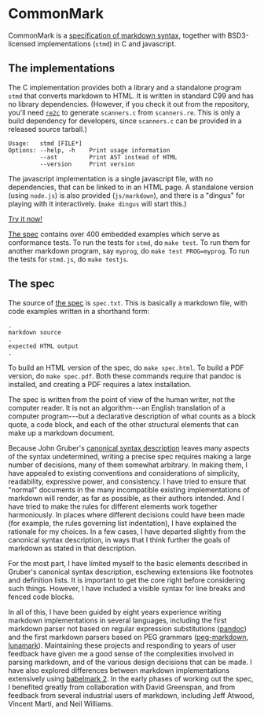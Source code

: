 CommonMark
=================

CommonMark is a [specification of markdown syntax][the spec],
together with BSD3-licensed implementations (`stmd`) in C and javascript.

The implementations
-------------------

The C implementation provides both a library and a standalone program
`stmd` that converts markdown to HTML.  It is written in standard C99
and has no library dependencies.  (However, if you check it out from the
repository, you'll need [`re2c`](http://re2c.org) to generate
`scanners.c` from `scanners.re`.  This is only a build dependency for
developers, since `scanners.c` can be provided in a released source
tarball.)

    Usage:   stmd [FILE*]
    Options: --help, -h    Print usage information
             --ast         Print AST instead of HTML
             --version     Print version

The javascript implementation is a single javascript file, with
no dependencies, that can be linked to in an HTML page.  A standalone
version (using `node.js`) is also provided (`js/markdown`), and there is
a "dingus" for playing with it interactively.  (`make dingus` will start
this.)

[Try it now!](http://jgm.github.io/stmd/js/)

[The spec] contains over 400 embedded examples which serve as conformance
tests.  To run the tests for `stmd`, do `make test`.  To run them for
another markdown program, say `myprog`, do `make test PROG=myprog`.  To
run the tests for `stmd.js`, do `make testjs`.

[The spec]:  http://jgm.github.io/stmd/spec.html

The spec
--------

The source of [the spec] is `spec.txt`.  This is basically a markdown
file, with code examples written in a shorthand form:

    .
    markdown source
    .
    expected HTML output
    .

To build an HTML version of the spec, do `make spec.html`.  To build a
PDF version, do `make spec.pdf`.  Both these commands require that
pandoc is installed, and creating a PDF requires a latex installation.

The spec is written from the point of view of the human writer, not
the computer reader.  It is not an algorithm---an English translation of
a computer program---but a declarative description of what counts as a block
quote, a code block, and each of the other structural elements that can
make up a markdown document.

Because John Gruber's [canonical syntax
description](http://daringfireball.net/projects/markdown/syntax) leaves
many aspects of the syntax undetermined, writing a precise spec requires
making a large number of decisions, many of them somewhat arbitrary.
In making them, I have appealed to existing conventions and
considerations of simplicity, readability, expressive power, and
consistency.  I have tried to ensure that "normal" documents in the many
incompatible existing implementations of markdown will render, as far as
possible, as their authors intended.  And I have tried to make the rules
for different elements work together harmoniously.  In places where
different decisions could have been made (for example, the rules
governing list indentation), I have explained the rationale for
my choices.  In a few cases, I have departed slightly from the canonical
syntax description, in ways that I think further the goals of markdown
as stated in that description.

For the most part, I have limited myself to the basic elements
described in Gruber's canonical syntax description, eschewing extensions
like footnotes and definition lists.  It is important to get the core
right before considering such things. However, I have included a visible
syntax for line breaks and fenced code blocks.

In all of this, I have been guided by eight years experience writing
markdown implementations in several languages, including the first
markdown parser not based on regular expression substitutions
([pandoc](http://github.com/jgm/pandoc)) and the first markdown parsers
based on PEG grammars
([peg-markdown](http://github.com/jgm/peg-markdown),
[lunamark](http://github.com/jgm/lunamark)). Maintaining these projects
and responding to years of user feedback have given me a good sense of
the complexities involved in parsing markdown, and of the various design
decisions that can be made.  I have also explored differences between
markdown implementations extensively using [babelmark
2](http://johnmacfarlane.net/babelmark2/).  In the early phases of
working out the spec, I benefited greatly from collaboration with David
Greenspan, and from feedback from several industrial users of markdown,
including Jeff Atwood, Vincent Marti, and Neil Williams.
